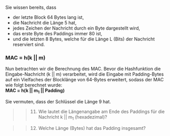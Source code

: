 Sie wissen bereits, dass
- der letzte Block 64 Bytes lang ist,
- die Nachricht die Länge 5 hat,
- jedes Zeichen der Nachricht durch ein Byte dargestellt wird,
- das erste Byte des Paddings immer 80 ist,
- und die letzten 8 Bytes, welche für die Länge L (Bits) der Nachricht reserviert sind.

### MAC = h(k || m)
Nun betrachten wir die Berechnung des MAC. Bevor die Hashfunktion die Eingabe-Nachricht (k || m) verarbeitet, 
wird die Eingabe mit Padding-Bytes auf ein Vielfaches der Blocklänge von 64-Bytes erweitert, sodass der MAC wie folgt berechnet wurde:<br>
**MAC = h(k || m<sub>1</sub> || Padding)**

Sie vermuten, dass der Schlüssel die Länge 9 hat.

>>11) Wie lautet die Längenangabe am Ende des Paddings für die Nachricht k || m<sub>1</sub> (hexadezimal)?

>>12) Welche Länge (Bytes) hat das Padding insgesamt?